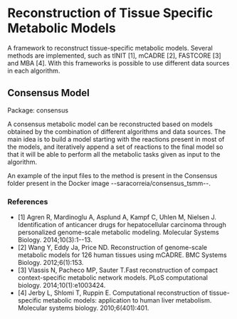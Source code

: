 # Reconstruction of Tissue Specific Metabolic Models 

A framework to reconstruct tissue-specific metabolic models.
Several methods are implemented, such as  tINIT [1], mCADRE [2], FASTCORE [3] and MBA [4].
With this frameworks is possible to use different data sources in each algorithm.

## Consensus Model
Package: consensus

A consensus metabolic model can be reconstructed based on models obtained by the combination of different algorithms and data sources. The main idea is to build a model starting with the reactions present in most of the models, and iteratively append a set of reactions to the final model so that it will be able to perform all the metabolic tasks given as input to the algorithm.

An example of the input files to the method is present in the Consensus folder present in the Docker image --saracorreia/consensus_tsmm--.

### References
* [1] Agren R, Mardinoglu A, Asplund A, Kampf C, Uhlen M, Nielsen J. Identification of anticancer drugs for hepatocellular carcinoma through personalized genome-scale metabolic modeling. Molecular Systems Biology. 2014;10(3):1--13.
* [2] Wang Y, Eddy Ja, Price ND. Reconstruction of genome-scale metabolic models for 126 human tissues using mCADRE. BMC Systems Biology. 2012;6(1):153.
* [3] Vlassis N, Pacheco MP, Sauter T.Fast reconstruction of compact context-specific metabolic network models. PLoS computational biology. 2014;10(1):e1003424.
* [4] Jerby L, Shlomi T, Ruppin E. Computational reconstruction of tissue-specific metabolic models: application to human liver metabolism. Molecular systems biology. 2010;6(401):401.